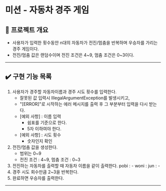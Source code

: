 # 미션 - 자동차 경주 게임
## 🚀 프로젝트 개요
- 사용자가 입력한 횟수동안 n대의 자동차가 전진/멈춤을 반복하며 우승자를 가리는 경주 게임이다.
- 전진/멈춤 값은 랜덤수이며 전진 조건은 4~9, 멈춤 조건은 0~3이다.

---
## ✔️ 구현 기능 목록
1. 사용자가 경주할 자동차이름과 경주 시도 횟수를 입력한다.
   - 잘못된 값 입력시 IllegalArgumentException를 발생시키고, 
   - "[ERROR]"로 시작하는 에러 메시지를 출력 후 그 부분부터 입력을 다시 받는다.
   - [예외 사항] : 이름 입력 
      - 쉼표를 기준으로 한다.
      - 5자 이하여야 한다.
   - [예외 사항] : 시도 횟수
     - 숫자인지 확인
2. 전진/멈춤 값을 생성한다.
   - 범위는 0~9
   - 전진 조건 : 4~9, 멈춤 조건 : 0~3
3. 전진하는 자동차를 출력할 때 자동차 이름을 같이 출력한다.
      pobi : -
      woni :
      jun : -
4. 경주 시도 회수만큼 2~3을 반복한다.
5. 완료하면 우승자를 출력한다.
---


